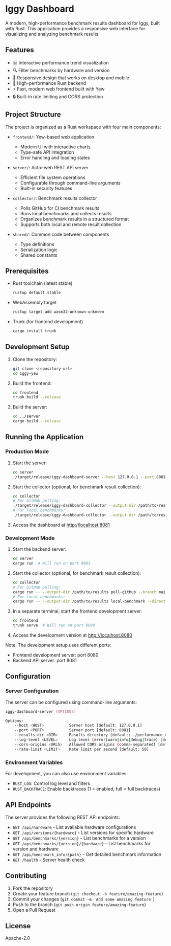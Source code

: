 # Iggy Dashboard

A modern, high-performance benchmark results dashboard for Iggy, built with Rust. This application provides a responsive web interface for visualizing and analyzing benchmark results.

## Features

- 📊 Interactive performance trend visualization
- 🔍 Filter benchmarks by hardware and version
- 📱 Responsive design that works on desktop and mobile
- 🚀 High-performance Rust backend
- ⚡ Fast, modern web frontend built with Yew
- 🔒 Built-in rate limiting and CORS protection

## Project Structure

The project is organized as a Rust workspace with four main components:

- `frontend/`: Yew-based web application
  - Modern UI with interactive charts
  - Type-safe API integration
  - Error handling and loading states

- `server/`: Actix-web REST API server
  - Efficient file system operations
  - Configurable through command-line arguments
  - Built-in security features

- `collector/`: Benchmark results collector
  - Polls GitHub for CI benchmark results
  - Runs local benchmarks and collects results
  - Organizes benchmark results in a structured format
  - Supports both local and remote result collection

- `shared/`: Common code between components
  - Type definitions
  - Serialization logic
  - Shared constants

## Prerequisites

- Rust toolchain (latest stable)

  ```bash
  rustup default stable
  ```

- WebAssembly target

  ```bash
  rustup target add wasm32-unknown-unknown
  ```

- Trunk (for frontend development)

  ```bash
  cargo install trunk
  ```

## Development Setup

1. Clone the repository:

   ```bash
   git clone <repository-url>
   cd iggy-yew
   ```

2. Build the frontend:

   ```bash
   cd frontend
   trunk build --release
   ```

3. Build the server:

   ```bash
   cd ../server
   cargo build --release
   ```

## Running the Application

### Production Mode

1. Start the server:

   ```bash
   cd server
   ./target/release/iggy-dashboard-server --host 127.0.0.1 --port 8081
   ```

2. Start the collector (optional, for benchmark result collection):

   ```bash
   cd collector
   # For GitHub polling:
   ./target/release/iggy-dashboard-collector --output-dir /path/to/results poll-github --branch main --interval-seconds 300
   # For local benchmarks:
   ./target/release/iggy-dashboard-collector --output-dir /path/to/results local-benchmark --directory /path/to/iggy --git-ref main --count 5
   ```

3. Access the dashboard at <http://localhost:8081>

### Development Mode

1. Start the backend server:

   ```bash
   cd server
   cargo run  # Will run on port 8081
   ```

2. Start the collector (optional, for benchmark result collection):

   ```bash
   cd collector
   # For GitHub polling:
   cargo run -- --output-dir /path/to/results poll-github --branch main --interval-seconds 300
   # For local benchmarks:
   cargo run -- --output-dir /path/to/results local-benchmark --directory /path/to/iggy --git-ref main --count 5
   ```

3. In a separate terminal, start the frontend development server:

   ```bash
   cd frontend
   trunk serve  # Will run on port 8080
   ```

4. Access the development version at <http://localhost:8080>

Note: The development setup uses different ports:

- Frontend development server: port 8080
- Backend API server: port 8081

## Configuration

### Server Configuration

The server can be configured using command-line arguments:

```bash
iggy-dashboard-server [OPTIONS]

Options:
    --host <HOST>           Server host [default: 127.0.0.1]
    --port <PORT>           Server port [default: 8081]
    --results-dir <DIR>     Results directory [default: ./performance_results]
    --log-level <LEVEL>     Log level (error|warn|info|debug|trace) [default: info]
    --cors-origins <URLS>   Allowed CORS origins (comma-separated) [default: *]
    --rate-limit <LIMIT>    Rate limit per second [default: 50]
```

### Environment Variables

For development, you can also use environment variables:

- `RUST_LOG`: Control log level and filters
- `RUST_BACKTRACE`: Enable backtraces (1 = enabled, full = full backtraces)

## API Endpoints

The server provides the following REST API endpoints:

- `GET /api/hardware` - List available hardware configurations
- `GET /api/versions/{hardware}` - List versions for specific hardware
- `GET /api/benchmarks/{version}` - List benchmarks for a version
- `GET /api/benchmarks/{version}/{hardware}` - List benchmarks for version and hardware
- `GET /api/benchmark_info/{path}` - Get detailed benchmark information
- `GET /health` - Server health check

## Contributing

1. Fork the repository
2. Create your feature branch (`git checkout -b feature/amazing-feature`)
3. Commit your changes (`git commit -m 'Add some amazing feature'`)
4. Push to the branch (`git push origin feature/amazing-feature`)
5. Open a Pull Request

## License

Apache-2.0
